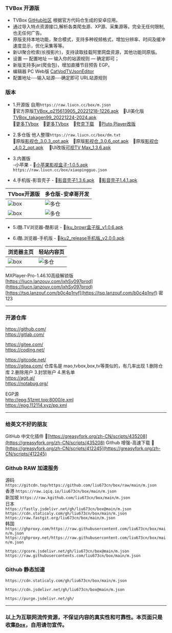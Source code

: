 ### TVBox 开源版
- TVBox [GitHub社区](https://github.com/CatVodTVOfficial/TVBoxOSC) 根据官方代码仓生成的安卓应用。  
- 通过导入特点资源接口,解析各类爬虫源、XP源、采集源等。完全无任何限制,也无任何广告。  
- 原版支持本地功能，聚合模式，支持多种视频格式，增加分辨率、时间及缓冲速度显示，优化采集等等。
- 新UI聚合检索(长按影片)，支持读取挂载阿里网盘资源，其他功能同原版。
- 设置 — 配置地址 — 输入你的站源规则 — 确定即可；  
- 新版支持多jar(爬虫包)，增加直播节目预告 EGP。
- 编辑器 PC Web版 [CatVodTVJsonEditor](https://catvodtvofficial.github.io/CatVodTVJsonEditor/)
- 配置地址---输入站源---确定即可  URL站源规则   
### 版本
- 1.开源版  自用`https://raw.liucn.cc/box/m.json`  
 🔰官方原版[TVBox_q215613905_20221218-1226.apk](https://liucn.lanzouf.com/iI9hZ0jsjv0d)　🔰UI美化版[TVBox_takagen99_20221224-2024.apk](https://liucn.lanzouf.com/i4xCu0jsjuvi)　  
 🔰[更多TVbox](https://tsq.lanzouf.com/b0c4nr91c#123)　🔰[更多TVbox](https://wws.lanzouv.com/b03j4ulyh#999)　🔰[夸克下载](https://pan.quark.cn/s/4990bab723a1)　🔰[Pluto Player改版](https://pan.quark.cn/s/d5d888f3e25d)

- 2.多仓版  他人整理`https://raw.liucn.cc/box/dm.txt`  
 🔰原版[影视仓_3.0.3_opt.apk](https://liucn.lanzouf.com/i9Pp10il0d3g)　🔰原版[影视仓_3.0.6_opt.apk](https://liucn.lanzouf.com/ijyBF0jsla4d)　🔰原版[影视仓_4.0.2_opt.apk](https://liucn.lanzouf.com/i13mU0jtp6vg)　
 🔰UI改版[可视TV Max_1.3.6.apk](https://liucn.lanzouf.com/iqzqG0jsl9ud)　

- 3.内置版  
 -小苹果 - 🔰[小苹果影视盒子-1.0.5.apk](https://liucn.lanzouf.com/i361g0il0bta)　`https://raw.liucn.cc/box/xiaopingguo.json`  

- 4.手机版-影音壳子 - 🔰[影音壳子1.3.6.apk](https://liucn.lanzouf.com/iyGys0il0e1a)　🔰[影音壳子1.4.1.apk](https://liucn.lanzouf.com/iZlVl0jsm5kf)  

TVbox开源版 | 多仓版-安卓哥开发
---------|---------
![box](https://raw.iqiq.io/liu673cn/box/main/sub/img/box01.jpg) | ![多仓](https://raw.iqiq.io/liu673cn/box/main/sub/img/多仓01.jpg)
![box](https://raw.iqiq.io/liu673cn/box/main/sub/img/box02.jpg) | ![多仓](https://raw.iqiq.io/liu673cn/box/main/sub/img/多仓02.jpg)

- 5.i酷.TV浏览器-酷影说 - 🔰[iku_browr盒子版_v1.0.6.apk](https://liucn.lanzouf.com/iqmWs0il0soh)

- 6.i酷.浏览器-手机版 - 🔰[iku2_release手机版_v2.0.0.apk](https://liucn.lanzouf.com/iltw80il0syh)
 
浏览器主页 |轻站内容页
---------|---------
![box](https://raw.iqiq.io/liu673cn/box/main/sub/img/i酷01.jpg) | ![多仓](https://raw.iqiq.io/liu673cn/box/main/sub/img/i酷02.jpg)

MXPlayer-Pro-1.46.10高级解锁版   
[https://liucn.lanzouv.com/ixhSy097prod](https://liucn.lanzouv.com/ixhSy097prod)  
[https://tsq.lanzouf.com/b0c4p1nyf](https://tsq.lanzouf.com/b0c4p1nyf) 密 123   

------
### 开源仓库
https://github.com/  
https://gitlab.com/  

https://gitee.com/  
https://coding.net/  

https://gitcode.net/  
https://gitea.com/  仓库名是 mao,tvbox,box,tv等类似的，有几率出现 1.删除仓库 2.删除用户 3.封禁账户 4.黑名单  
https://agit.ai/  
https://notabug.org/  

EGP源  
http://epg.51zmt.top:8000/e.xml  
https://epg.112114.xyz/pp.xml  

------
### 给英文不好的朋友
GitHub 中文化插件   🔰[https://greasyfork.org/zh-CN/scripts/435208](https://greasyfork.org/zh-CN/scripts/435208)
Github 增强-高速下载 🔰[https://greasyfork.org/zh-CN/scripts/412245](https://greasyfork.org/zh-CN/scripts/412245)  

### Github RAW 加速服务

源码   `https://gitcdn.top/https://github.com/liu673cn/box/raw/main/m.json`  
香港   `https://raw.iqiq.io/liu673cn/box/main/m.json`  
新加坡 `https://raw.kgithub.com/liu673cn/box/main/m.json`  
日本  
`https://fastly.jsdelivr.net/gh/liu673cn/box@main/m.json`  
`https://cdn.staticaly.com/gh/liu673cn/box/main/m.json`  
`https://raw.fastgit.org/liu673cn/box/main/m.json`  
韩国  
`https://ghproxy.com/https://raw.githubusercontent.com/liu673cn/box/main/m.json`  
`https://ghproxy.net/https://raw.githubusercontent.com/liu673cn/box/main/m.json`  

`https://gcore.jsdelivr.net/gh/liu673cn/box@main/m.json`  
`https://raw.githubusercontents.com/liu673cn/box/main/m.json`  

### Github 静态加速  
`https://cdn.staticaly.com/gh/liu673cn/box/main/m.json`  

`https://cdn.jsdelivr.net/gh/liu673cn/box@main/m.json`  

`https://purge.jsdelivr.net/gh/`  

------
### 以上为互联网流传资源，不保证内容的真实性和可靠性。本页面只是收集[Box](https://docs.qq.com/sheet/DWmt2RklvT3lYZ3dM?tab=BB08J2)，自用请勿宣传。

